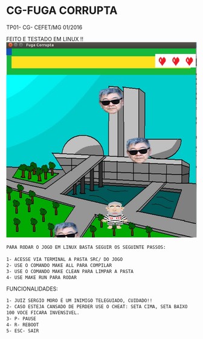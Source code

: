 # CG-FUGA CORRUPTA
TP01- CG- CEFET/MG 01/2016

FEITO E TESTADO EM LINUX !!
![Tela principal do jogo](https://github.com/pedrohlcastro/CG-fuga-corrupta/blob/master/screenshots/jogo.png?raw=true)


	PARA RODAR O JOGO EM LINUX BASTA SEGUIR OS SEGUINTE PASSOS:
	
	1- ACESSE VIA TERMINAL A PASTA SRC/ DO JOGO
	2- USE O COMANDO MAKE ALL PARA COMPILAR
	3- USE O COMANDO MAKE CLEAN PARA LIMPAR A PASTA
	4- USE MAKE RUN PARA RODAR

FUNCIONALIDADES:

	1- JUIZ SERGIO MORO É UM INIMIGO TELEGUIADO, CUIDADO!!
	2- CASO ESTEJA CANSADO DE PERDER USE O CHEAT: SETA CIMA, SETA BAIXO 100 VOCE FICARA INVENSIVEL.
	3- P- PAUSE
	4- R- REBOOT
	5- ESC- SAIR
	

